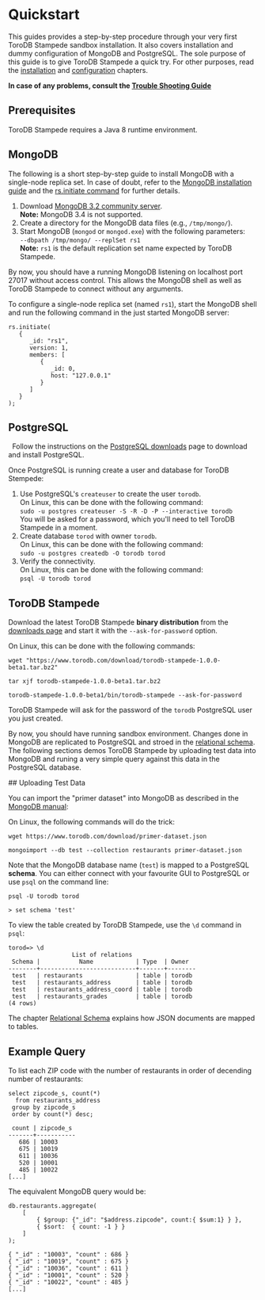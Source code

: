 <h1>Quickstart</h1>

This guides provides a step-by-step procedure through your very first ToroDB Stampede sandbox installation. It also covers installation and dummy configuration of MongoDB and PostgreSQL. The sole purpose of this guide is to give ToroDB Stampede a quick try. For other purposes, read the [installation](installation/prerequisites.md) and [configuration](configuration/index.md) chapters.

__In case of any problems, consult the [Trouble Shooting Guide](trouble-shooting.md)__

## Prerequisites

ToroDB Stampede requires a Java 8 runtime environment.

## MongoDB

The following is a short step-by-step guide to install MongoDB with a single-node replica set. In case of doubt, refer to the [MongoDB installation guide](https://docs.mongodb.com/manual/administration/install-community/) and the [rs.initiate command](https://docs.mongodb.com/manual/reference/method/rs.initiate/) for further details.

1. Download [MongoDB 3.2 community server](https://www.mongodb.com/download-center#previous).  
    **Note:** MongoDB 3.4 is not supported.
1. Create a directory for the MongoDB data files (e.g., `/tmp/mongo/`).
1. Start MongoDB (`mongod` or `mongod.exe`) with the following parameters:  
    `--dbpath /tmp/mongo/ --replSet rs1`  
    **Note:** `rs1` is the default replication set name expected by ToroDB Stampede. 

By now, you should have a running MongoDB listening on localhost port 27017 without access control. This allows the MongoDB shell as well as ToroDB Stampede to connect without any arguments.

To configure a single-node replica set (named `rs1`), start the MongoDB shell and run the following command in the just started MongoDB server:

```
rs.initiate(
   {
      _id: "rs1",
      version: 1,
      members: [
         {
            _id: 0,
            host: "127.0.0.1"
         }
      ]
   }
);
```

## PostgreSQL

 
Follow the instructions on the [PostgreSQL downloads](https://www.postgresql.org/download/) page to download and install PostgreSQL.

Once PostgreSQL is running create a user and database for ToroDB Stempede:

1. Use PostgreSQL's `createuser` to create the user `torodb`.  
   On Linux, this can be done with the following command:  
    `sudo -u postgres createuser -S -R -D -P --interactive torodb`  
   You will be asked for a password, which you'll need to tell ToroDB Stampede in a moment.
1. Create database `torod` with owner `torodb`.  
   On Linux, this can be done with the following command:  
    `sudo -u postgres createdb -O torodb torod`
1. Verify the connectivity.  
   On Linux, this can be done with the following command:  
    `psql -U torodb torod`

## ToroDB Stampede

Download the latest ToroDB Stampede **binary distribution** from the [downloads page](https://www.torodb.com/stampede/download) and start it with the `--ask-for-password` option.

On Linux, this can be done with the following commands:

```no-highlight
wget "https://www.torodb.com/download/torodb-stampede-1.0.0-beta1.tar.bz2"

tar xjf torodb-stampede-1.0.0-beta1.tar.bz2

torodb-stampede-1.0.0-beta1/bin/torodb-stampede --ask-for-password
```

ToroDB Stampede will ask for the password of the `torodb` PostgreSQL user you just created.

By now, you should have running sandbox environment. Changes done in MongoDB are replicated to PostgreSQL and stroed in the [relational schema](relational-schema.md). The following sections demos ToroDB Stampede by uploading test data into MongoDB and runing a very simple query against this data in the PostgreSQL database.

## Uploading Test Data

You can import the "primer dataset" into MongoDB as described in the [MongoDB manual](https://docs.mongodb.com/getting-started/shell/import-data/):

On Linux, the following commands will do the trick:

```no-highlight
wget https://www.torodb.com/download/primer-dataset.json

mongoimport --db test --collection restaurants primer-dataset.json
```
Note that the MongoDB database name (`test`) is mapped to a PostgreSQL **schema**. You can either connect with your favourite GUI to PostgreSQL or use `psql` on the command line:

```no-highlight
psql -U torodb torod

> set schema 'test'
```

To view the table created by ToroDB Stampede, use the `\d` command in `psql`:

```no-highlight
torod=> \d
                  List of relations
 Schema |           Name            | Type  | Owner
--------+---------------------------+-------+--------
 test   | restaurants               | table | torodb
 test   | restaurants_address       | table | torodb
 test   | restaurants_address_coord | table | torodb
 test   | restaurants_grades        | table | torodb
(4 rows)
```

The chapter [Relational Schema](relational-schema.md) explains how JSON documents are mapped to tables.

## Example Query

To list each ZIP code with the number of restaurants in order of decending number of restaurants:

```no-highlight
select zipcode_s, count(*)
  from restaurants_address
 group by zipcode_s
 order by count(*) desc;
```

```no-highlight
 count | zipcode_s
-------+-----------
   686 | 10003
   675 | 10019
   611 | 10036
   520 | 10001
   485 | 10022
[...]
```



The equivalent MongoDB query would be:


```no-highlight
db.restaurants.aggregate(
    [
        { $group: {"_id": "$address.zipcode", count:{ $sum:1} } },
        { $sort:  { count: -1 } }
    ]
);
```

```no-highlight
{ "_id" : "10003", "count" : 686 }
{ "_id" : "10019", "count" : 675 }
{ "_id" : "10036", "count" : 611 }
{ "_id" : "10001", "count" : 520 }
{ "_id" : "10022", "count" : 485 }
[...]
```
